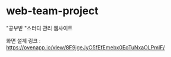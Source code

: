 # web-team-project
"공부밭 "스터디 관리 웹사이트

화면 설계 링크 : https://ovenapp.io/view/8F9jgeJyO5fEfEmebx0EoTuNxaOLPmlF/
